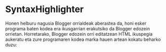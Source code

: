 # SyntaxHighlighter
Honen helburu nagusia Blogger orrialdeak aberastea da, honi esker programa baten kodea era ikusgarrian erakutsiko da Blogger edozein orrietan.
Horretarako, Blogger edozein orri editatzean HTML ikuspegia aukeratu eta zure programaren kodea marka hauen artean kokatu beharko duzu:
<pre class="brush:pascal;">
</pre>

